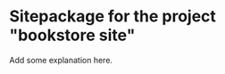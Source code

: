 Sitepackage for the project "bookstore site"
==============================================================

Add some explanation here.
